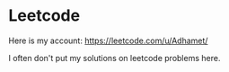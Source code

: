# Leetcode
Here is my account:
https://leetcode.com/u/Adhamet/

I often don't put my solutions on leetcode problems here.
